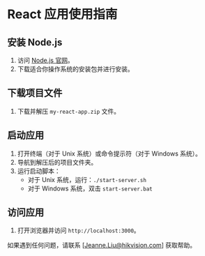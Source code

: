 # React 应用使用指南

## 安装 Node.js
1. 访问 [Node.js 官网](https://nodejs.org/)。
2. 下载适合你操作系统的安装包并进行安装。

## 下载项目文件
1. 下载并解压 `my-react-app.zip` 文件。

## 启动应用
1. 打开终端（对于 Unix 系统）或命令提示符（对于 Windows 系统）。
2. 导航到解压后的项目文件夹。
3. 运行启动脚本：
   - 对于 Unix 系统，运行：`./start-server.sh`
   - 对于 Windows 系统，双击 `start-server.bat`

## 访问应用
1. 打开浏览器并访问 `http://localhost:3000`。

如果遇到任何问题，请联系 [Jeanne.Liu@hikvision.com] 获取帮助。
